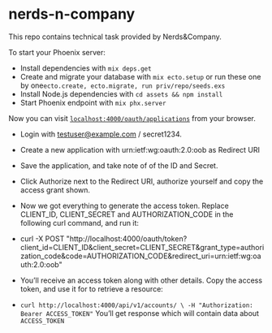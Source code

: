 # nerds-n-company

This repo contains technical task provided by Nerds&amp;Company.

To start your Phoenix server:

- Install dependencies with `mix deps.get`
- Create and migrate your database with `mix ecto.setup` or run these one by one`ecto.create, ecto.migrate, run priv/repo/seeds.exs`
- Install Node.js dependencies with `cd assets && npm install`
- Start Phoenix endpoint with `mix phx.server`

Now you can visit [`localhost:4000/oauth/applications`](http://localhost:4000//oauth/applications) from your browser.

- Login with testuser@example.com / secret1234.
- Create a new application with urn:ietf:wg:oauth:2.0:oob as Redirect URI
- Save the application, and take note of of the ID and Secret.
- Click Authorize next to the Redirect URI, authorize yourself and copy the access grant shown.
- Now we got everything to generate the access token. Replace CLIENT_ID, CLIENT_SECRET and AUTHORIZATION_CODE in the following curl command, and run it:

- curl -X POST "http://localhost:4000/oauth/token?client_id=CLIENT_ID&client_secret=CLIENT_SECRET&grant_type=authorization_code&code=AUTHORIZATION_CODE&redirect_uri=urn:ietf:wg:oauth:2.0:oob"
- You’ll receive an access token along with other details. Copy the access token, and use it for to retrieve a resource:

- `curl http://localhost:4000/api/v1/accounts/ \ -H "Authorization: Bearer ACCESS_TOKEN"`
  You’ll get response which will contain data about `ACCESS_TOKEN`
